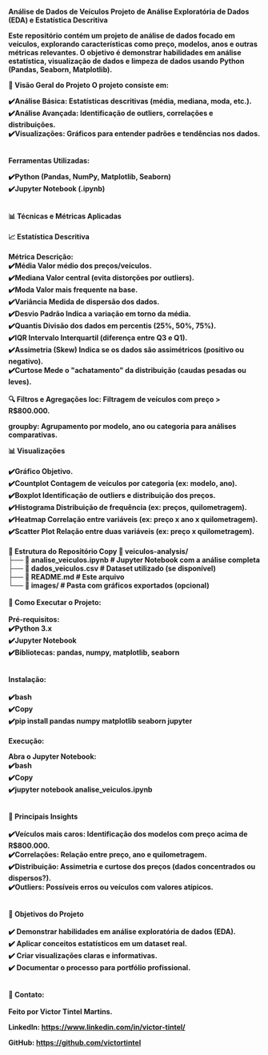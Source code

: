 <b>Análise de Dados de Veículos<b>
Projeto de Análise Exploratória de Dados (EDA) e Estatística Descritiva

Este repositório contém um projeto de análise de dados focado em veículos, explorando características como preço, modelos, anos e outras métricas relevantes. O objetivo é demonstrar habilidades em análise estatística, visualização de dados e limpeza de dados usando Python (Pandas, Seaborn, Matplotlib).

📌 Visão Geral do Projeto
O projeto consiste em:

✔️Análise Básica: Estatísticas descritivas (média, mediana, moda, etc.).<br>
✔️Análise Avançada: Identificação de outliers, correlações e distribuições.<br>
✔️Visualizações: Gráficos para entender padrões e tendências nos dados.<br><br>

Ferramentas Utilizadas:

✔️Python (Pandas, NumPy, Matplotlib, Seaborn)<br>
✔️Jupyter Notebook (.ipynb)<br><br>

📊 Técnicas e Métricas Aplicadas<br><br>
📈 Estatística Descritiva<br><br>
Métrica	Descrição:<br>
✔️Média	Valor médio dos preços/veículos.<br>
✔️Mediana	Valor central (evita distorções por outliers).<br>
✔️Moda	Valor mais frequente na base.<br>
✔️Variância	Medida de dispersão dos dados.<br>
✔️Desvio Padrão	Indica a variação em torno da média.<br>
✔️Quantis	Divisão dos dados em percentis (25%, 50%, 75%).<br>
✔️IQR	Intervalo Interquartil (diferença entre Q3 e Q1).<br>
✔️Assimetria (Skew)	Indica se os dados são assimétricos (positivo ou negativo).<br>
✔️Curtose	Mede o "achatamento" da distribuição (caudas pesadas ou leves).<br><br>
🔍 Filtros e Agregações
loc: Filtragem de veículos com preço > R$800.000.

groupby: Agrupamento por modelo, ano ou categoria para análises comparativas.

📊 Visualizações<br><br>
✔️Gráfico	Objetivo.<br>
✔️Countplot	Contagem de veículos por categoria (ex: modelo, ano).<br>
✔️Boxplot	Identificação de outliers e distribuição dos preços.<br>
✔️Histograma	Distribuição de frequência (ex: preços, quilometragem).<br>
✔️Heatmap	Correlação entre variáveis (ex: preço x ano x quilometragem).<br>
✔️Scatter Plot	Relação entre duas variáveis (ex: preço x quilometragem).<br><br>
📂 Estrutura do Repositório
Copy
📁 veiculos-analysis/  
├── 📄 analise_veiculos.ipynb          # Jupyter Notebook com a análise completa  
├── 📄 dados_veiculos.csv              # Dataset utilizado (se disponível)  
├── 📄 README.md                       # Este arquivo  
└── 📁 images/                         # Pasta com gráficos exportados (opcional) <br><br> 
🚀 Como Executar o Projeto:<br><br>
Pré-requisitos:<br> 
✔️Python 3.x<br> 
✔️Jupyter Notebook<br> 
✔️Bibliotecas: pandas, numpy, matplotlib, seaborn<br> <br> 

Instalação:<br><br>
✔️bash<br>
✔️Copy<br>
✔️pip install pandas numpy matplotlib seaborn jupyter<br><br>
Execução:<br>

Abra o Jupyter Notebook:<br>
✔️bash<br>
✔️Copy<br>
✔️jupyter notebook analise_veiculos.ipynb<br><br>

🔎 Principais Insights<br><br>
✔️Veículos mais caros: Identificação dos modelos com preço acima de R$800.000.<br>
✔️Correlações: Relação entre preço, ano e quilometragem.<br>
✔️Distribuição: Assimetria e curtose dos preços (dados concentrados ou dispersos?).<br>
✔️Outliers: Possíveis erros ou veículos com valores atípicos.<br><br>

🎯 Objetivos do Projeto<br><br>
✔️ Demonstrar habilidades em análise exploratória de dados (EDA).<br>
✔️ Aplicar conceitos estatísticos em um dataset real.<br>
✔️ Criar visualizações claras e informativas.<br>
✔️ Documentar o processo para portfólio profissional.<br><br>

📌 Contato:<br><br>
Feito por Victor Tintel Martins.

LinkedIn: https://www.linkedin.com/in/victor-tintel/

GitHub: https://github.com/victortintel
